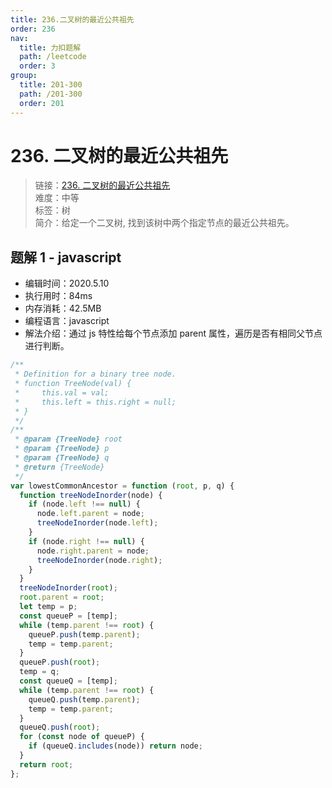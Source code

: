 ```yaml
---
title: 236.二叉树的最近公共祖先
order: 236
nav:
  title: 力扣题解
  path: /leetcode
  order: 3
group:
  title: 201-300
  path: /201-300
  order: 201
---
```


# 236. 二叉树的最近公共祖先

> 链接：[236. 二叉树的最近公共祖先](https://leetcode-cn.com/problems/lowest-common-ancestor-of-a-binary-tree/)  
> 难度：中等  
> 标签：树  
> 简介：给定一个二叉树, 找到该树中两个指定节点的最近公共祖先。

## 题解 1 - javascript

- 编辑时间：2020.5.10
- 执行用时：84ms
- 内存消耗：42.5MB
- 编程语言：javascript
- 解法介绍：通过 js 特性给每个节点添加 parent 属性，遍历是否有相同父节点进行判断。

```javascript
/**
 * Definition for a binary tree node.
 * function TreeNode(val) {
 *     this.val = val;
 *     this.left = this.right = null;
 * }
 */
/**
 * @param {TreeNode} root
 * @param {TreeNode} p
 * @param {TreeNode} q
 * @return {TreeNode}
 */
var lowestCommonAncestor = function (root, p, q) {
  function treeNodeInorder(node) {
    if (node.left !== null) {
      node.left.parent = node;
      treeNodeInorder(node.left);
    }
    if (node.right !== null) {
      node.right.parent = node;
      treeNodeInorder(node.right);
    }
  }
  treeNodeInorder(root);
  root.parent = root;
  let temp = p;
  const queueP = [temp];
  while (temp.parent !== root) {
    queueP.push(temp.parent);
    temp = temp.parent;
  }
  queueP.push(root);
  temp = q;
  const queueQ = [temp];
  while (temp.parent !== root) {
    queueQ.push(temp.parent);
    temp = temp.parent;
  }
  queueQ.push(root);
  for (const node of queueP) {
    if (queueQ.includes(node)) return node;
  }
  return root;
};
```
